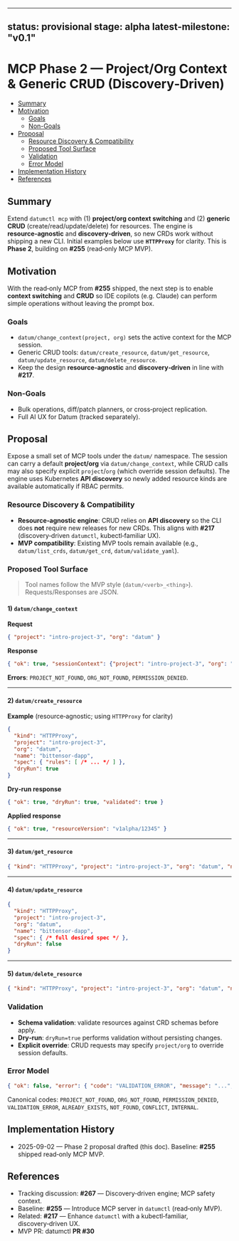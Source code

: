 
---
status: provisional
stage: alpha
latest-milestone: "v0.1"
---

# MCP Phase 2 — Project/Org Context & Generic CRUD (Discovery‑Driven)

- [Summary](#summary)
- [Motivation](#motivation)
  - [Goals](#goals)
  - [Non-Goals](#non-goals)
- [Proposal](#proposal)
  - [Resource Discovery & Compatibility](#resource-discovery--compatibility)
  - [Proposed Tool Surface](#proposed-tool-surface)
  - [Validation](#validation)
  - [Error Model](#error-model)
- [Implementation History](#implementation-history)
- [References](#references)

## Summary

Extend `datumctl mcp` with (1) **project/org context switching** and (2) **generic CRUD** (create/read/update/delete)
for resources. The engine is **resource‑agnostic** and **discovery‑driven**, so new CRDs work without shipping a new CLI.
Initial examples below use **`HTTPProxy`** for clarity. This is **Phase 2**, building on **#255** (read‑only MCP MVP).

## Motivation

With the read‑only MCP from **#255** shipped, the next step is to enable **context switching** and **CRUD** so IDE copilots
(e.g. Claude) can perform simple operations without leaving the prompt box.

### Goals

- `datum/change_context(project, org)` sets the active context for the MCP session.
- Generic CRUD tools: `datum/create_resource`, `datum/get_resource`, `datum/update_resource`, `datum/delete_resource`.
- Keep the design **resource‑agnostic** and **discovery‑driven** in line with **#217**.

### Non-Goals

- Bulk operations, diff/patch planners, or cross‑project replication.
- Full AI UX for Datum (tracked separately).

## Proposal

Expose a small set of MCP tools under the `datum/` namespace. The session can carry a default **project/org** via
`datum/change_context`, while CRUD calls may also specify explicit `project`/`org` (which override session defaults).
The engine uses Kubernetes **API discovery** so newly added resource kinds are available automatically if RBAC permits.

### Resource Discovery & Compatibility

- **Resource‑agnostic engine**: CRUD relies on **API discovery** so the CLI does **not** require new releases for new CRDs.
  This aligns with **#217** (discovery‑driven `datumctl`, kubectl‑familiar UX).
- **MVP compatibility**: Existing MVP tools remain available (e.g., `datum/list_crds`, `datum/get_crd`, `datum/validate_yaml`).

### Proposed Tool Surface

> Tool names follow the MVP style (`datum/<verb>_<thing>`). Requests/Responses are JSON.

#### 1) `datum/change_context`

**Request**
```json
{ "project": "intro-project-3", "org": "datum" }
```
**Response**
```json
{ "ok": true, "sessionContext": {"project": "intro-project-3", "org": "datum"} }
```
**Errors**: `PROJECT_NOT_FOUND`, `ORG_NOT_FOUND`, `PERMISSION_DENIED`.

---

#### 2) `datum/create_resource`

**Example** (resource‑agnostic; using `HTTPProxy` for clarity)
```json
{
  "kind": "HTTPProxy",
  "project": "intro-project-3",
  "org": "datum",
  "name": "bittensor-dapp",
  "spec": { "rules": [ /* ... */ ] },
  "dryRun": true
}
```
**Dry‑run response**
```json
{ "ok": true, "dryRun": true, "validated": true }
```
**Applied response**
```json
{ "ok": true, "resourceVersion": "v1alpha/12345" }
```

---

#### 3) `datum/get_resource`
```json
{ "kind": "HTTPProxy", "project": "intro-project-3", "org": "datum", "name": "bittensor-dapp" }
```

---

#### 4) `datum/update_resource`
```json
{
  "kind": "HTTPProxy",
  "project": "intro-project-3",
  "org": "datum",
  "name": "bittensor-dapp",
  "spec": { /* full desired spec */ },
  "dryRun": false
}
```

---

#### 5) `datum/delete_resource`
```json
{ "kind": "HTTPProxy", "project": "intro-project-3", "org": "datum", "name": "bittensor-dapp", "dryRun": false }
```

### Validation

- **Schema validation**: validate resources against CRD schemas before apply.
- **Dry‑run**: `dryRun=true` performs validation without persisting changes.
- **Explicit override**: CRUD requests may specify `project/org` to override session defaults.

### Error Model

```json
{ "ok": false, "error": { "code": "VALIDATION_ERROR", "message": "...", "details": {} } }
```
Canonical codes: `PROJECT_NOT_FOUND`, `ORG_NOT_FOUND`, `PERMISSION_DENIED`, `VALIDATION_ERROR`, `ALREADY_EXISTS`, `NOT_FOUND`, `CONFLICT`, `INTERNAL`.

## Implementation History

- 2025-09-02 — Phase 2 proposal drafted (this doc). Baseline: **#255** shipped read‑only MCP MVP.

## References

- Tracking discussion: **#267** — Discovery‑driven engine; MCP safety context.
- Baseline: **#255** — Introduce MCP server in `datumctl` (read‑only MVP).
- Related: **#217** — Enhance `datumctl` with a kubectl‑familiar, discovery‑driven UX.
- MVP PR: datumctl **PR #30**
